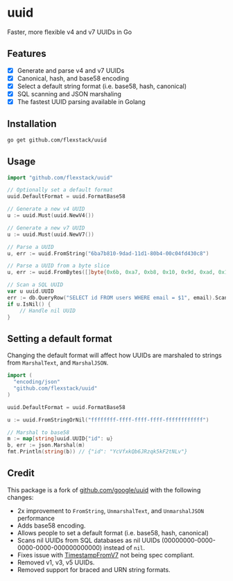 # uuid

Faster, more flexible v4 and v7 UUIDs in Go

## Features

- [x] Generate and parse v4 and v7 UUIDs
- [x] Canonical, hash, and base58 encoding
- [x] Select a default string format (i.e. base58, hash, canonical)
- [x] SQL scanning and JSON marshaling
- [x] The fastest UUID parsing available in Golang

## Installation

```bash
go get github.com/flexstack/uuid
```

## Usage

```go
import "github.com/flexstack/uuid"

// Optionally set a default format
uuid.DefaultFormat = uuid.FormatBase58

// Generate a new v4 UUID
u := uuid.Must(uuid.NewV4())

// Generate a new v7 UUID
u := uuid.Must(uuid.NewV7())

// Parse a UUID
u, err := uuid.FromString("6ba7b810-9dad-11d1-80b4-00c04fd430c8")

// Parse a UUID from a byte slice
u, err := uuid.FromBytes([]byte{0x6b, 0xa7, 0xb8, 0x10, 0x9d, 0xad, 0x11, 0xd1, 0x80, 0xb4, 0x00, 0xc0, 0x4f, 0xd4, 0x30, 0xc8})

// Scan a SQL UUID
var u uuid.UUID
err := db.QueryRow("SELECT id FROM users WHERE email = $1", email).Scan(&u)
if u.IsNil() {
    // Handle nil UUID
}
```

## Setting a default format

Changing the default format will affect how UUIDs are marshaled to strings from `MarshalText`, and `MarshalJSON`.


```go
import (
  "encoding/json"
  "github.com/flexstack/uuid"
)

uuid.DefaultFormat = uuid.FormatBase58

u := uuid.FromStringOrNil("ffffffff-ffff-ffff-ffff-ffffffffffff")

// Marshal to base58
m := map[string]uuid.UUID{"id": u}
b, err := json.Marshal(m)
fmt.Println(string(b)) // {"id": "YcVfxkQb6JRzqk5kF2tNLv"}
```

## Credit

This package is a fork of [github.com/google/uuid](https://github.com/gofrs/uuid) with the following changes:

- 2x improvement to `FromString`, `UnmarshalText`, and `UnmarshalJSON` performance
- Adds base58 encoding.
- Allows people to set a default format (i.e. base58, hash, canonical)
- Scans nil UUIDs from SQL databases as nil UUIDs (00000000-0000-0000-0000-000000000000) instead of `nil`.
- Fixes issue with [TimestampFromV7](https://github.com/gofrs/uuid/issues/128) not being spec compliant.
- Removed v1, v3, v5 UUIDs.
- Removed support for braced and URN string formats.
